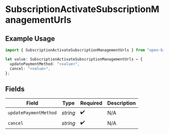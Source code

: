 # SubscriptionActivateSubscriptionManagementUrls

## Example Usage

```typescript
import { SubscriptionActivateSubscriptionManagementUrls } from "open-billing/models/operations";

let value: SubscriptionActivateSubscriptionManagementUrls = {
  updatePaymentMethod: "<value>",
  cancel: "<value>",
};
```

## Fields

| Field                 | Type                  | Required              | Description           |
| --------------------- | --------------------- | --------------------- | --------------------- |
| `updatePaymentMethod` | *string*              | :heavy_check_mark:    | N/A                   |
| `cancel`              | *string*              | :heavy_check_mark:    | N/A                   |
